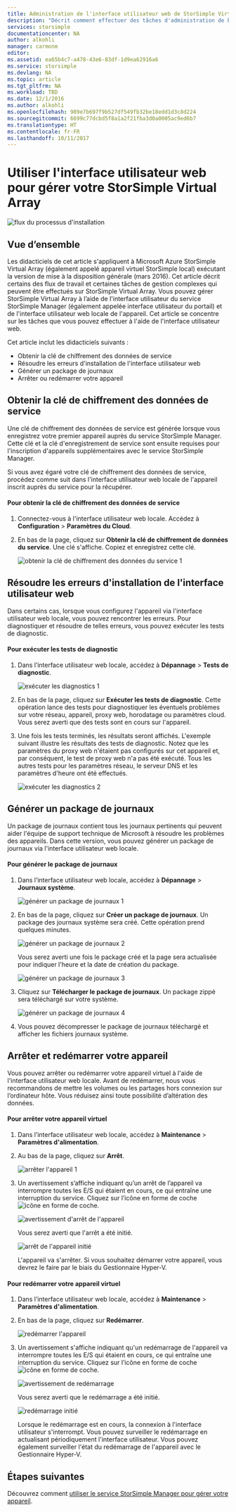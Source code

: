 ```yaml
---
title: Administration de l'interface utilisateur web de StorSimple Virtual Array | Microsoft Docs
description: "Décrit comment effectuer des tâches d'administration de base sur l'appareil avec l'interface utilisateur web de StorSimple Virtual Array."
services: storsimple
documentationcenter: NA
author: alkohli
manager: carmonm
editor: 
ms.assetid: ea65b4c7-a478-43e6-83df-1d9ea62916a6
ms.service: storsimple
ms.devlang: NA
ms.topic: article
ms.tgt_pltfrm: NA
ms.workload: TBD
ms.date: 12/1/2016
ms.author: alkohli
ms.openlocfilehash: 989e7b697f9b527df549fb32be18edd1d3c8d224
ms.sourcegitcommit: 6699c77dcbd5f8a1a2f21fba3d0a0005ac9ed6b7
ms.translationtype: HT
ms.contentlocale: fr-FR
ms.lasthandoff: 10/11/2017
---
```

# <a name="use-the-web-ui-to-administer-your-storsimple-virtual-array"></a>Utiliser l'interface utilisateur web pour gérer votre StorSimple Virtual Array
![flux du processus d'installation](./media/storsimple-ova-web-ui-admin/manage4.png)

## <a name="overview"></a>Vue d’ensemble
Les didacticiels de cet article s'appliquent à Microsoft Azure StorSimple Virtual Array (également appelé appareil virtuel StorSimple local) exécutant la version de mise à la disposition générale (mars 2016). Cet article décrit certains des flux de travail et certaines tâches de gestion complexes qui peuvent être effectués sur StorSimple Virtual Array. Vous pouvez gérer StorSimple Virtual Array à l’aide de l'interface utilisateur du service StorSimple Manager (également appelée interface utilisateur du portail) et de l'interface utilisateur web locale de l'appareil. Cet article se concentre sur les tâches que vous pouvez effectuer à l'aide de l'interface utilisateur web.

Cet article inclut les didacticiels suivants :

* Obtenir la clé de chiffrement des données de service
* Résoudre les erreurs d'installation de l'interface utilisateur web
* Générer un package de journaux
* Arrêter ou redémarrer votre appareil

## <a name="get-the-service-data-encryption-key"></a>Obtenir la clé de chiffrement des données de service
Une clé de chiffrement des données de service est générée lorsque vous enregistrez votre premier appareil auprès du service StorSimple Manager. Cette clé et la clé d'enregistrement de service sont ensuite requises pour l'inscription d'appareils supplémentaires avec le service StorSimple Manager.

Si vous avez égaré votre clé de chiffrement des données de service, procédez comme suit dans l'interface utilisateur web locale de l'appareil inscrit auprès du service pour la récupérer.

#### <a name="to-get-the-service-data-encryption-key"></a>Pour obtenir la clé de chiffrement des données de service
1. Connectez-vous à l'interface utilisateur web locale. Accédez à **Configuration** > **Paramètres du Cloud**.
2. En bas de la page, cliquez sur **Obtenir la clé de chiffrement de données du service**. Une clé s'affiche. Copiez et enregistrez cette clé.
   
    ![obtenir la clé de chiffrement des données du service 1](./media/storsimple-ova-web-ui-admin/image27.png)

## <a name="troubleshoot-web-ui-setup-errors"></a>Résoudre les erreurs d'installation de l'interface utilisateur web
Dans certains cas, lorsque vous configurez l'appareil via l'interface utilisateur web locale, vous pouvez rencontrer les erreurs. Pour diagnostiquer et résoudre de telles erreurs, vous pouvez exécuter les tests de diagnostic.

#### <a name="to-run-the-diagnostic-tests"></a>Pour exécuter les tests de diagnostic
1. Dans l’interface utilisateur web locale, accédez à **Dépannage** > **Tests de diagnostic**.
   
    ![exécuter les diagnostics 1](./media/storsimple-ova-web-ui-admin/image29.png)
2. En bas de la page, cliquez sur **Exécuter les tests de diagnostic**. Cette opération lance des tests pour diagnostiquer les éventuels problèmes sur votre réseau, appareil, proxy web, horodatage ou paramètres cloud. Vous serez averti que des tests sont en cours sur l'appareil.
3. Une fois les tests terminés, les résultats seront affichés. L'exemple suivant illustre les résultats des tests de diagnostic. Notez que les paramètres du proxy web n'étaient pas configurés sur cet appareil et, par conséquent, le test de proxy web n'a pas été exécuté. Tous les autres tests pour les paramètres réseau, le serveur DNS et les paramètres d'heure ont été effectués.
   
    ![exécuter les diagnostics 2](./media/storsimple-ova-web-ui-admin/image30.png)

## <a name="generate-a-log-package"></a>Générer un package de journaux
Un package de journaux contient tous les journaux pertinents qui peuvent aider l'équipe de support technique de Microsoft à résoudre les problèmes des appareils. Dans cette version, vous pouvez générer un package de journaux via l'interface utilisateur web locale.

#### <a name="to-generate-the-log-package"></a>Pour générer le package de journaux
1. Dans l’interface utilisateur web locale, accédez à **Dépannage** > **Journaux système**.
   
    ![générer un package de journaux 1](./media/storsimple-ova-web-ui-admin/image31.png)
2. En bas de la page, cliquez sur **Créer un package de journaux**. Un package des journaux système sera créé. Cette opération prend quelques minutes.
   
    ![générer un package de journaux 2](./media/storsimple-ova-web-ui-admin/image32.png)
   
    Vous serez averti une fois le package créé et la page sera actualisée pour indiquer l'heure et la date de création du package.
   
    ![générer un package de journaux 3](./media/storsimple-ova-web-ui-admin/image33.png)
3. Cliquez sur **Télécharger le package de journaux**. Un package zippé sera téléchargé sur votre système.
   
    ![générer un package de journaux 4](./media/storsimple-ova-web-ui-admin/image34.png)
4. Vous pouvez décompresser le package de journaux téléchargé et afficher les fichiers journaux système.

## <a name="shut-down-and-restart-your-device"></a>Arrêter et redémarrer votre appareil
Vous pouvez arrêter ou redémarrer votre appareil virtuel à l'aide de l'interface utilisateur web locale. Avant de redémarrer, nous vous recommandons de mettre les volumes ou les partages hors connexion sur l’ordinateur hôte. Vous réduisez ainsi toute possibilité d’altération des données. 

#### <a name="to-shut-down-your-virtual-device"></a>Pour arrêter votre appareil virtuel
1. Dans l’interface utilisateur web locale, accédez à **Maintenance** > **Paramètres d'alimentation**.
2. Au bas de la page, cliquez sur **Arrêt**.
   
    ![arrêter l'appareil 1](./media/storsimple-ova-web-ui-admin/image36.png)
3. Un avertissement s’affiche indiquant qu’un arrêt de l’appareil va interrompre toutes les E/S qui étaient en cours, ce qui entraîne une interruption du service. Cliquez sur l’icône en forme de coche  ![icône en forme de coche](./media/storsimple-ova-web-ui-admin/image3.png).
   
    ![avertissement d'arrêt de l'appareil](./media/storsimple-ova-web-ui-admin/image37.png)
   
    Vous serez averti que l'arrêt a été initié.
   
    ![arrêt de l'appareil initié](./media/storsimple-ova-web-ui-admin/image38.png)
   
    L'appareil va s'arrêter. Si vous souhaitez démarrer votre appareil, vous devrez le faire par le biais du Gestionnaire Hyper-V.

#### <a name="to-restart-your-virtual-device"></a>Pour redémarrer votre appareil virtuel
1. Dans l’interface utilisateur web locale, accédez à **Maintenance** > **Paramètres d'alimentation**.
2. En bas de la page, cliquez sur **Redémarrer**.
   
    ![redémarrer l'appareil](./media/storsimple-ova-web-ui-admin/image36.png)
3. Un avertissement s'affiche indiquant qu'un redémarrage de l'appareil va interrompre toutes les E/S qui étaient en cours, ce qui entraîne une interruption du service. Cliquez sur l’icône en forme de coche  ![icône en forme de coche](./media/storsimple-ova-web-ui-admin/image3.png).
   
    ![avertissement de redémarrage](./media/storsimple-ova-web-ui-admin/image37.png)
   
    Vous serez averti que le redémarrage a été initié.
   
    ![redémarrage initié](./media/storsimple-ova-web-ui-admin/image39.png)
   
    Lorsque le redémarrage est en cours, la connexion à l'interface utilisateur s'interrompt. Vous pouvez surveiller le redémarrage en actualisant périodiquement l'interface utilisateur. Vous pouvez également surveiller l'état du redémarrage de l'appareil avec le Gestionnaire Hyper-V.

## <a name="next-steps"></a>Étapes suivantes
Découvrez comment [utiliser le service StorSimple Manager pour gérer votre appareil](storsimple-virtual-array-manager-service-administration.md).

